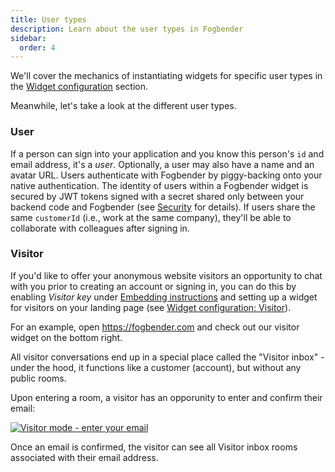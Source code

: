 ```yaml
---
title: User types
description: Learn about the user types in Fogbender
sidebar:
  order: 4
---
```


We'll cover the mechanics of instantiating widgets for specific user types in the [Widget configuration](/docs/widget-configuration/overview) section.

Meanwhile, let's take a look at the different user types.


### User

If a person can sign into your application and you know this person's `id` and email address, it's a _user_. Optionally, a user may also have a name and an avatar URL. Users authenticate with Fogbender by piggy-backing onto your native authentication. The identity of users within a Fogbender widget is secured by JWT tokens signed with a secret shared only between your backend code and Fogbender (see [Security](/docs/start-here/security) for details). If users share the same `customerId` (i.e., work at the same company), they'll be able to collaborate with colleagues after signing in.


### Visitor
If you'd like to offer your anonymous website visitors an opportunity to chat with you prior to creating an account or signing in, you can do this by enabling _Visitor key_ under [Embedding instructions](https://fogbender.com/admin/-/-/settings/embed) and setting up a widget for visitors on your landing page (see [Widget configuration: Visitor](/docs/widget-configuration/visitor)).

For an example, open https://fogbender.com and check out our visitor widget on the bottom right.

All visitor conversations end up in a special place called the "Visitor inbox" - under the hood, it functions like a customer (account), but without any public rooms.

Upon entering a room, a visitor has an opporunity to enter and confirm their email:

[![Visitor mode - enter your email](https://fogbender-blog.s3.us-east-1.amazonaws.com/enter-your-email-visitor.png)](https://fogbender-blog.s3.us-east-1.amazonaws.com/enter-your-email-visitor.png)

Once an email is confirmed, the visitor can see all Visitor inbox rooms associated with their email address.
